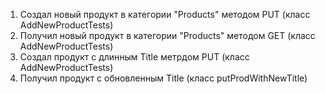 1. Создал новый продукт в категории "Products" методом PUT (класс AddNewProductTests)
2. Получил новый продукт в категории "Products" методом GET (класс AddNewProductTests)
3. Создал продукт с длинным Title  метрдом PUT (класс AddNewProductTests)
4. Получил продукт с обновленным Title (класс putProdWithNewTitle)

